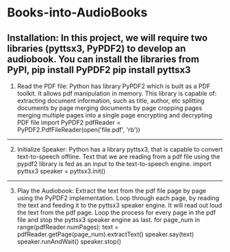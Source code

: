 # Books-into-AudioBooks
Installation:
In this project, we will require two libraries (pyttsx3, PyPDF2) to develop an audiobook.
You can install the libraries from PyPl,
      pip install PyPDF2
      pip install pyttsx3
---------------------------------------------------------
1) Read the PDF file:
Python has library PyPDF2 which is built as a PDF toolkit. It allows pdf manipulation in memory. This library is capable of:
extracting document information, such as title, author, etc
splitting documents by page
merging documents by page
cropping pages
merging multiple pages into a single page
encrypting and decrypting PDF file
       import PyPDF2
       pdfReader = PyPDF2.PdfFileReader(open('file.pdf', 'rb'))
----------------------------------------------------------
2) Initialize Speaker:
Python has a library pyttsx3, that is capable to convert text-to-speech offline. Text that we are reading from a pdf file using the pypdf2 library is fed as an input to the text-to-speech engine.
       import pyttsx3
       speaker = pyttsx3.init()
----------------------------------------------------------
3) Play the Audiobook:
Extract the text from the pdf file page by page using the PyPDF2 implementation. Loop through each page, by reading the text and feeding it to the pyttsx3 speaker engine. It will read out loud the text from the pdf page.
Loop the process for every page in the pdf file and stop the pyttsx3 speaker engine as last.
for page_num in range(pdfReader.numPages):
    text =  pdfReader.getPage(page_num).extractText()
    speaker.say(text)
    speaker.runAndWait()
speaker.stop()
